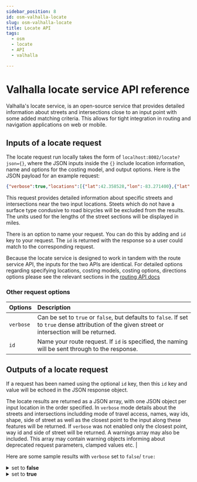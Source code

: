 ```yaml
---
sidebar_position: 8
id: osm-valhalla-locate
slug: osm-valhalla-locate
title: Locate API
tags:
  - osm
  - locate
  - API
  - valhalla

---
```


# Valhalla locate service API reference

Valhalla's locate service, is an open-source service that provides detailed information about streets and intersections close to an input point with some added matching criteria. This allows for tight integration in routing and navigation applications on web or mobile.

## Inputs of a locate request

The locate request run locally takes the form of `localhost:8002/locate?json={}`, where the JSON inputs inside the `{}` include location information, name and options for the costing model, and output options. Here is the JSON payload for an example request:

```json
{"verbose":true,"locations":[{"lat":42.358528,"lon":-83.271400},{"lat":42.996613,"lon":-78.749855}],"costing":"bicycle","costing_options":{"bicycle":{"bicycle_type":"road"}},"directions_options":{"units":"miles"},"id":"12abc3afe23984fe"}
```

This request provides detailed information about specific streets and intersections near the two input locations. Steets which do not have a surface type condusive to road bicycles will be excluded from the results. The units used for the lengths of the street sections will be displayed in miles.

There is an option to name your request. You can do this by adding and `id` key to your request. The `id` is returned with the response so a user could match to the corresponding request.

Because the locate service is designed to work in tandem with the route service API, the inputs for the two APIs are identical. For detailed options regarding specifying locations, costing models, costing options, directions options please see the relevant sections in the [routing API docs](./turn-by-turn/api-reference.md#inputs-of-a-route)

### Other request options

| Options | Description |
| :------------------ | :----------- |
| `verbose` |  Can be set to `true` or `false`, but defaults to `false`. If set to `true` dense attribution of the given street or intersection will be returned. |
| `id` | Name your route request. If `id` is specified, the naming will be sent through to the response. |

## Outputs of a locate request

If a request has been named using the optional `id` key, then this `id` key and value will be echoed in the JSON response object.

The locate results are returned as a JSON array, with one JSON object per input location in the order specified. In `verbose` mode details about the streets and intersections includding mode of travel access, names, way ids, shape, side of street as well as the closest point to the input along these features will be returned. If `verbose` was not enabled only the closest point, way id and side of street will be returned. A warnings array may also be included. This array may contain warning objects informing about deprecated request parameters, clamped values etc. | 

Here are some sample results with `verbose` set to `false`/ `true:`

<details>
  <summary>set to <b>false</b></summary>

```javascript
[
  {
    "input_lon": -76.495743,
    "input_lat": 40.310555,
    "nodes": [
      {
        "lat": 40.313206,
        "lon": -76.494987
      }
    ],
    "edges": [
      {
        "way_id": 12292268,
        "correlated_lat": 40.313206,
        "side_of_street": "neither",
        "percent_along": 0,
        "correlated_lon": -76.494987
      },
      {
        "way_id": 12292268,
        "correlated_lat": 40.313206,
        "side_of_street": "neither",
        "percent_along": 1,
        "correlated_lon": -76.494987
      }
    ],
    "warnings": [
      "hov costing is deprecated and will be turned into auto costing with hov2=true costing option"
    ]
  }
]
```
</details>

<details>
  <summary>set to <b>true</b></summary>

```javascript
[
  {
    "input_lon": -76.495743,
    "input_lat": 40.310555,
    "nodes": [
      {
        "traffic_signal": false,
        "type": "street_intersection",
        "lat": 40.313206,
        "node_id": {
          "id": 3080,
          "value": 103353655794,
          "tile_id": 750654,
          "level": 2
        },
        "access": {
          "wheelchair": true,
          "taxi": false,
          "HOV": true,
          "truck": true,
          "emergency": true,
          "pedestrian": true,
          "car": true,
          "bus": true,
          "bicycle": true
        },
        "lon": -76.494987,
        "edge_count": 1,
        "administrative": {
          "time_zone_posix": "EST-05EDT+01,M3.2.0/02:00,M11.1.0/02:00",
          "standard_time_zone_name": "EST",
          "iso_3166-1": "US",
          "daylight_savings_time_zone_name": "EDT",
          "country": "United States of America",
          "iso_3166-2": "PA",
          "state": "Pennsylvania"
        },
        "intersection_type": "dead-end",
        "density": 2,
        "local_edge_count": 1,
        "mode_change": false
      }
    ],
    "edges": [
      {
        "edge_id": {
          "id": 7660,
          "value": 257032954354,
          "tile_id": 750654,
          "level": 2
        },
        "edge_info": {
          "shape": "ivo{kAvg{{pCiMlJ{FfDgDm@c_AqxBeFO}}@`]",
          "way_id": 12292268,
          "names": [
            "Bomgardner Lane"
          ]
        },
        "edge": {
          "classification": {
            "link": false,
            "internal": false,
            "surface": "paved_smooth",
            "classification": "residential"
          },
          "end_node": {
            "id": 3081,
            "value": 103387210226,
            "tile_id": 750654,
            "level": 2
          },
          "speed": 30,
          "traffic_signal": false,
          "start_restriction": {
            "moped": false,
            "wheelchair": false,
            "taxi": false,
            "HOV": false,
            "truck": false,
            "emergency": false,
            "pedestrian": false,
            "car": false,
            "bus": false,
            "bicycle": false
          },
          "speed_limit": 0,
          "geo_attributes": {
            "weighted_grade": 1.67,
            "length": 388
          },
          "cycle_lane": "none",
          "access_restriction": false,
          "part_of_complex_restriction": false,
          "country_crossing": false,
          "has_exit_sign": false,
          "lane_count": 1,
          "speed_type": "classified",
          "drive_on_right": true,
          "destination_only": false,
          "seasonal": false,
          "tunnel": false,
          "bridge": false,
          "access": {
            "moped": true,
            "wheelchair": true,
            "taxi": false,
            "HOV": true,
            "truck": true,
            "emergency": false,
            "pedestrian": true,
            "car": true,
            "bus": true,
            "bicycle": true
          },
          "toll": false,
          "round_about": false,
          "bike_network": {
            "mountain": false,
            "local": false,
            "regional": false,
            "national": false
          },
          "end_restriction": {
            "moped": false,
            "wheelchair": false,
            "taxi": false,
            "HOV": false,
            "truck": false,
            "emergency": false,
            "pedestrian": false,
            "car": false,
            "bus": false,
            "bicycle": false
          },
          "unreachable": false,
          "forward": true,
          "not_thru": false,
          "truck_route": false,
          "use": "road"
        },
        "minimum_reachability": 51,
        "score": 899846.4,
        "traffic_segments": [],
        "percent_along": 0,
        "correlated_lon": -76.494987,
        "side_of_street": "neither",
        "correlated_lat": 40.313206
      },
      {
        "edge_id": {
          "id": 7661,
          "value": 257066508786,
          "tile_id": 750654,
          "level": 2
        },
        "edge_info": {
          "shape": "ivo{kAvg{{pCiMlJ{FfDgDm@c_AqxBeFO}}@`]",
          "way_id": 12292268,
          "names": [
            "Bomgardner Lane"
          ]
        },
        "edge": {
          "classification": {
            "link": false,
            "internal": false,
            "surface": "paved_smooth",
            "classification": "residential"
          },
          "end_node": {
            "id": 3080,
            "value": 103353655794,
            "tile_id": 750654,
            "level": 2
          },
          "speed": 30,
          "traffic_signal": false,
          "start_restriction": {
            "moped": false,
            "wheelchair": false,
            "taxi": false,
            "HOV": false,
            "truck": false,
            "emergency": false,
            "pedestrian": false,
            "car": false,
            "bus": false,
            "bicycle": false
          },
          "speed_limit": 0,
          "geo_attributes": {
            "weighted_grade": -1.67,
            "length": 388
          },
          "cycle_lane": "none",
          "access_restriction": false,
          "part_of_complex_restriction": false,
          "country_crossing": false,
          "has_exit_sign": false,
          "lane_count": 1,
          "speed_type": "classified",
          "drive_on_right": true,
          "destination_only": false,
          "seasonal": false,
          "tunnel": false,
          "bridge": false,
          "access": {
            "moped": true,
            "wheelchair": true,
            "taxi": false,
            "HOV": true,
            "truck": true,
            "emergency": false,
            "pedestrian": true,
            "car": true,
            "bus": true,
            "bicycle": true
          },
          "toll": false,
          "round_about": false,
          "bike_network": {
            "mountain": false,
            "local": false,
            "regional": false,
            "national": false
          },
          "end_restriction": {
            "moped": false,
            "wheelchair": false,
            "taxi": false,
            "HOV": false,
            "truck": false,
            "emergency": false,
            "pedestrian": false,
            "car": false,
            "bus": false,
            "bicycle": false
          },
          "unreachable": false,
          "forward": false,
          "not_thru": true,
          "truck_route": false,
          "use": "road"
        },
        "minimum_reachability": 51,
        "score": 899846.4,
        "traffic_segments": [],
        "percent_along": 1,
        "correlated_lon": -76.494987,
        "side_of_street": "neither",
        "correlated_lat": 40.313206
      }
    ],
    "warnings": [
      "hov costing is deprecated and will be turned into auto costing with hov2=true costing option"
    ]
  }
]
```
</details>